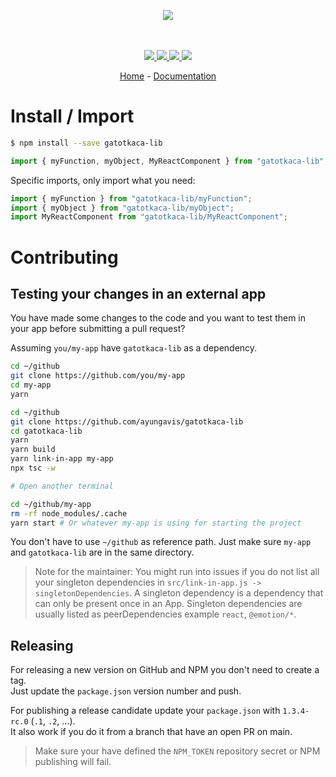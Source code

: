<p align="center">
    <img src="https://user-images.githubusercontent.com/6702424/80216211-00ef5280-863e-11ea-81de-59f3a3d4b8e4.png">  
</p>
<p align="center">
    <i></i>
    <br>
    <br>
    <a href="https://github.com/ayungavis/gatotkaca-lib/actions">
      <img src="https://github.com/ayungavis/gatotkaca-lib/actions/workflows/ci.yaml/badge.svg?branch=main">
    </a>
    <a href="https://bundlephobia.com/package/gatotkaca-lib">
      <img src="https://img.shields.io/bundlephobia/minzip/gatotkaca-lib">
    </a>
    <a href="https://www.npmjs.com/package/gatotkaca-lib">
      <img src="https://img.shields.io/npm/dw/gatotkaca-lib">
    </a>
    <a href="https://github.com/ayungavis/gatotkaca-lib/blob/main/LICENSE">
      <img src="https://img.shields.io/npm/l/gatotkaca-lib">
    </a>
</p>
<p align="center">
  <a href="https://github.com/ayungavis/gatotkaca-lib">Home</a>
  -
  <a href="https://github.com/ayungavis/gatotkaca-lib">Documentation</a>
</p>

# Install / Import

```bash
$ npm install --save gatotkaca-lib
```

```typescript
import { myFunction, myObject, MyReactComponent } from "gatotkaca-lib";
```

Specific imports, only import what you need:

```typescript
import { myFunction } from "gatotkaca-lib/myFunction";
import { myObject } from "gatotkaca-lib/myObject";
import MyReactComponent from "gatotkaca-lib/MyReactComponent";
```

# Contributing

## Testing your changes in an external app

You have made some changes to the code and you want to test them
in your app before submitting a pull request?

Assuming `you/my-app` have `gatotkaca-lib` as a dependency.

```bash
cd ~/github
git clone https://github.com/you/my-app
cd my-app
yarn

cd ~/github
git clone https://github.com/ayungavis/gatotkaca-lib
cd gatotkaca-lib
yarn
yarn build
yarn link-in-app my-app
npx tsc -w

# Open another terminal

cd ~/github/my-app
rm -rf node_modules/.cache
yarn start # Or whatever my-app is using for starting the project
```

You don't have to use `~/github` as reference path. Just make sure `my-app` and `gatotkaca-lib`
are in the same directory.

> Note for the maintainer: You might run into issues if you do not list all your singleton dependencies in
> `src/link-in-app.js -> singletonDependencies`. A singleton dependency is a dependency that can
> only be present once in an App. Singleton dependencies are usually listed as peerDependencies example `react`, `@emotion/*`.

## Releasing

For releasing a new version on GitHub and NPM you don't need to create a tag.  
Just update the `package.json` version number and push.

For publishing a release candidate update your `package.json` with `1.3.4-rc.0` (`.1`, `.2`, ...).  
It also work if you do it from a branch that have an open PR on main.

> Make sure your have defined the `NPM_TOKEN` repository secret or NPM publishing will fail.
